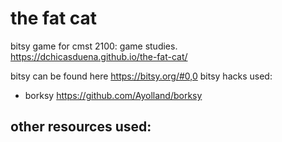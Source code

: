 # the fat cat

bitsy game for cmst 2100: game studies. 
https://dchicasduena.github.io/the-fat-cat/

bitsy can be found here https://bitsy.org/#0,0
bitsy hacks used:
  - borksy https://github.com/Ayolland/borksy

other resources used:
  - 

